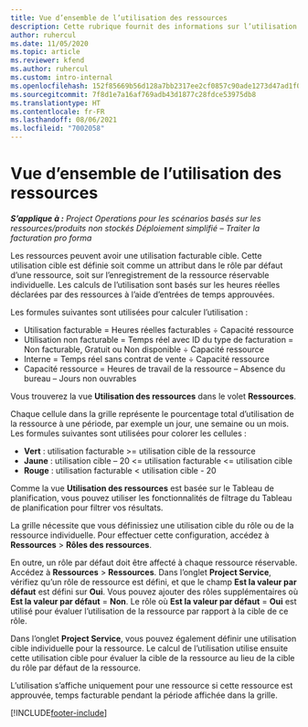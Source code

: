 ```yaml
---
title: Vue d’ensemble de l’utilisation des ressources
description: Cette rubrique fournit des informations sur l’utilisation des ressources dans Project Operations.
author: ruhercul
ms.date: 11/05/2020
ms.topic: article
ms.reviewer: kfend
ms.author: ruhercul
ms.custom: intro-internal
ms.openlocfilehash: 152f85669b56d128a7bb2317ee2cf0857c90ade1273d47ad1f0f387e00a6bbd8
ms.sourcegitcommit: 7f8d1e7a16af769adb43d1877c28fdce53975db8
ms.translationtype: HT
ms.contentlocale: fr-FR
ms.lasthandoff: 08/06/2021
ms.locfileid: "7002058"
---
```

# <a name="resource-utilization-overview"></a>Vue d’ensemble de l’utilisation des ressources

_**S’applique à :** Project Operations pour les scénarios basés sur les ressources/produits non stockés Déploiement simplifié – Traiter la facturation pro forma_

Les ressources peuvent avoir une utilisation facturable cible. Cette utilisation cible est définie soit comme un attribut dans le rôle par défaut d’une ressource, soit sur l’enregistrement de la ressource réservable individuelle. Les calculs de l’utilisation sont basés sur les heures réelles déclarées par des ressources à l’aide d’entrées de temps approuvées.

Les formules suivantes sont utilisées pour calculer l’utilisation :

  - Utilisation facturable = Heures réelles facturables ÷ Capacité ressource
  - Utilisation non facturable = Temps réel avec ID du type de facturation = Non facturable, Gratuit ou Non disponible ÷ Capacité ressource
  - Interne = Temps réel sans contrat de vente ÷ Capacité ressource
  - Capacité ressource = Heures de travail de la ressource – Absence du bureau – Jours non ouvrables

Vous trouverez la vue **Utilisation des ressources** dans le volet **Ressources**.

Chaque cellule dans la grille représente le pourcentage total d’utilisation de la ressource à une période, par exemple un jour, une semaine ou un mois. Les formules suivantes sont utilisées pour colorer les cellules :

  - **Vert** : utilisation facturable >= utilisation cible de la ressource
  - **Jaune** : utilisation cible – 20 <= utilisation facturable <= utilisation cible
  - **Rouge** : utilisation facturable < utilisation cible - 20

Comme la vue **Utilisation des ressources** est basée sur le Tableau de planification, vous pouvez utiliser les fonctionnalités de filtrage du Tableau de planification pour filtrer vos résultats.

La grille nécessite que vous définissiez une utilisation cible du rôle ou de la ressource individuelle. Pour effectuer cette configuration, accédez à **Ressources** > **Rôles des ressources**.

En outre, un rôle par défaut doit être affecté à chaque ressource réservable. Accédez à **Ressources** > **Ressources**. Dans l’onglet **Project Service**, vérifiez qu’un rôle de ressource est défini, et que le champ **Est la valeur par défaut** est défini sur **Oui**. Vous pouvez ajouter des rôles supplémentaires où **Est la valeur par défaut** = **Non**. Le rôle où **Est la valeur par défaut** = **Oui** est utilisé pour évaluer l’utilisation de la ressource par rapport à la cible de ce rôle.

Dans l’onglet **Project Service**, vous pouvez également définir une utilisation cible individuelle pour la ressource. Le calcul de l’utilisation utilise ensuite cette utilisation cible pour évaluer la cible de la ressource au lieu de la cible du rôle par défaut de la ressource.

L’utilisation s’affiche uniquement pour une ressource si cette ressource est approuvée, temps facturable pendant la période affichée dans la grille.


[!INCLUDE[footer-include](../includes/footer-banner.md)]